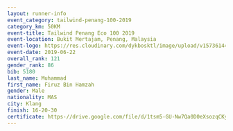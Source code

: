 ```yaml
--- 
layout: runner-info 
event_category: tailwind-penang-100-2019 
category_km: 50KM 
event-title: Tailwind Penang Eco 100 2019 
event-location: Bukit Mertajam, Penang, Malaysia 
event-logo: https://res.cloudinary.com/dykbosktl/image/upload/v1573614442/Logo/Logo_gqlzi3.jpg 
event-date: 2019-06-22 
overall_rank: 121
gender_rank: 86
bib: 5180
last_name: Muhammad
first_name: Firuz Bin Hamzah
gender: Male
nationality: MAS
city: Klang
finish: 16-20-30
certificate: https-//drive.google.com/file/d/1tsm5-GU-Nw7Qa0D0eXsozqCKyDWng2A/view?usp=sharing
--- 
```

